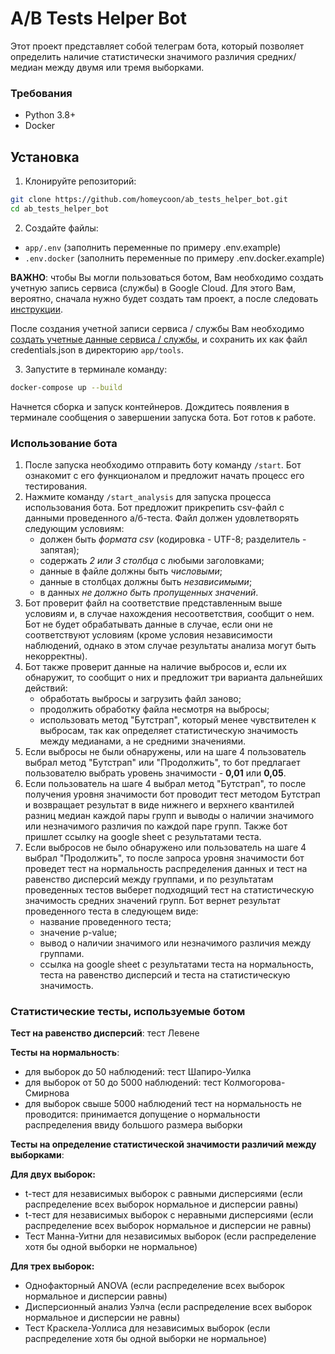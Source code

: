 # A/B Tests Helper Bot
Этот проект представляет собой телеграм бота, который позволяет определить наличие статистически значимого различия средних/медиан между двумя или тремя выборками.

### Требования
- Python 3.8+
- Docker

## Установка
1. Клонируйте репозиторий:
```bash
git clone https://github.com/homeycoon/ab_tests_helper_bot.git
cd ab_tests_helper_bot
```
2. Создайте файлы:
- `app/.env` (заполнить переменные по примеру .env.example)
- `.env.docker` (заполнить переменные по примеру .env.docker.example)

**ВАЖНО**: чтобы Вы могли пользоваться ботом, Вам необходимо создать учетную запись сервиса (службы) в Google Cloud. Для этого Вам, вероятно, сначала нужно будет создать там проект, а после следовать [инструкции](https://developers.google.com/workspace/guides/create-credentials?hl=ru#service-account).

После создания учетной записи сервиса / службы Вам необходимо [создать учетные данные сервиса / службы](https://developers.google.com/workspace/guides/create-credentials?hl=ru#create_credentials_for_a_service_account), и сохранить их как файл credentials.json в директорию `app/tools`.

3. Запустите в терминале команду:
```bash
docker-compose up --build
```
Начнется сборка и запуск контейнеров. Дождитесь появления в терминале сообщения о завершении запуска бота. Бот готов к работе.

### Использование бота
1. После запуска необходимо отправить боту команду `/start`. Бот ознакомит с его функционалом и предложит начать процесс его тестирования.
2. Нажмите команду `/start_analysis` для запуска процесса использования бота. Бот предложит прикрепить csv-файл с данными проведенного а/б-теста. Файл должен удовлетворять следующим условиям:
	- должен быть _формата csv_ (кодировка - UTF-8; разделитель - запятая);
	- содержать _2 или 3 столбца_ с любыми заголовками;
	- данные в файле должны быть _числовыми_;
	- данные в столбцах должны быть _независимыми_;
	- в данных _не должно быть пропущенных значений_.
3. Бот проверит файл на соответствие представленным выше условиям и, в случае нахождения несоответствия, сообщит о нем. Бот не будет обрабатывать данные в случае, если они не соответствуют условиям (кроме условия независимости наблюдений, однако в этом случае результаты анализа могут быть некорректны).
4. Бот также проверит данные на наличие выбросов и, если их обнаружит, то сообщит о них и предложит три варианта дальнейших действий:
	- обработать выбросы и загрузить файл заново;
	- продолжить обработку файла несмотря на выбросы;
	- использовать метод "Бутстрап", который менее чувствителен к выбросам, так как определяет статистическую значимость между медианами, а не средними значениями.
5. Если выбросы не были обнаружены, или на шаге 4 пользователь выбрал метод "Бутстрап" или "Продолжить", то бот предлагает пользователю выбрать уровень значимости - **0,01** или **0,05**.
6. Если пользователь на шаге 4 выбрал метод "Бутстрап", то после получения уровня значимости бот проводит тест методом Бутстрап и возвращает результат в виде нижнего и верхнего квантилей разниц медиан каждой пары групп и выводы о наличии значимого или незначимого различия по каждой паре групп. Также бот пришлет ссылку на google sheet с результатами теста.
7. Если выбросов не было обнаружено или пользователь на шаге 4 выбрал "Продолжить", то после запроса уровня значимости бот проведет тест на нормальность распределения данных и тест на равенство дисперсий между группами, и по результатам проведенных тестов выберет подходящий тест на статистическую значимость средних значений групп. Бот вернет результат проведенного теста в следующем виде: 
   * название проведенного теста; 
   * значение p-value; 
   * вывод о наличии значимого или незначимого различия между группами. 
   * ссылка на google sheet с результатами теста на нормальность, теста на равенство дисперсий и теста на статистическую значимость.


### Статистические тесты, используемые ботом
**Тест на равенство дисперсий**: тест Левене

**Тесты на нормальность**:
* для выборок до 50 наблюдений: тест Шапиро-Уилка
* для выборок от 50 до 5000 наблюдений: тест Колмогорова-Смирнова
* для выборок свыше 5000 наблюдений тест на нормальность не проводится: принимается допущение о нормальности распределения ввиду большого размера выборки

**Тесты на определение статистической значимости различий между выборками**:

**Для двух выборок:**
* t-тест для независимых выборок с равными дисперсиями (если распределение всех выборок нормальное и дисперсии равны)
* t-тест для независимых выборок с неравными дисперсиями (если распределение всех выборок нормальное и дисперсии не равны)
* Тест Манна-Уитни для независимых выборок (если распределение хотя бы одной выборки не нормальное)

**Для трех выборок:**
* Однофакторный ANOVA (если распределение всех выборок нормальное и дисперсии равны)
* Дисперсионный анализ Уэлча (если распределение всех выборок нормальное и дисперсии не равны)
* Тест Краскела-Уоллиса для независимых выборок (если распределение хотя бы одной выборки не нормальное)

